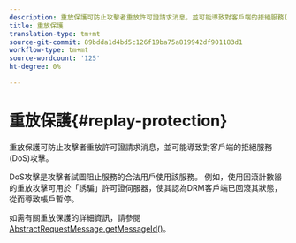 ```yaml
---
description: 重放保護可防止攻擊者重放許可證請求消息，並可能導致對客戶端的拒絕服務(DoS)攻擊。
title: 重放保護
translation-type: tm+mt
source-git-commit: 89bdda1d4bd5c126f19ba75a819942df901183d1
workflow-type: tm+mt
source-wordcount: '125'
ht-degree: 0%

---
```



# 重放保護{#replay-protection}

重放保護可防止攻擊者重放許可證請求消息，並可能導致對客戶端的拒絕服務(DoS)攻擊。

DoS攻擊是攻擊者試圖阻止服務的合法用戶使用該服務。 例如，使用回滾計數器的重放攻擊可用於「誘騙」許可證伺服器，使其認為DRM客戶端已回滾其狀態，從而導致帳戶暫停。

如需有關重放保護的詳細資訊，請參閱[ AbstractRequestMessage.getMessageId()](https://help.adobe.com/en_US/primetime/api/drm-apis/server/javadocs-flashaccess-pro/com/adobe/flashaccess/sdk/protocol/AbstractRequestMessage.html#getMessageId())。
